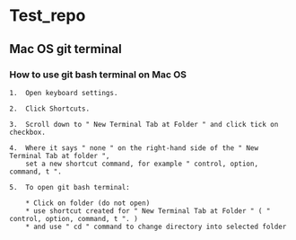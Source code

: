 # Test_repo

## Mac OS git terminal

### How to use git bash terminal on Mac OS

```
1.  Open keyboard settings.
```

```
2.  Click Shortcuts.
```

```
3.  Scroll down to " New Terminal Tab at Folder " and click tick on checkbox.
```

```
4.  Where it says " none " on the right-hand side of the " New Terminal Tab at folder ",
    set a new shortcut command, for example " control, option, command, t ".
```

```
5.  To open git bash terminal:

    * Click on folder (do not open)
    * use shortcut created for " New Terminal Tab at Folder " ( " control, option, command, t ". )
    * and use " cd " command to change directory into selected folder
    
```
    
